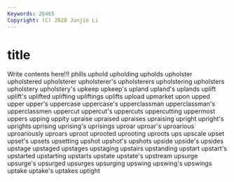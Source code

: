 ```yaml
---
Keywords: 26465
Copyright: (C) 2020 Junjie Li
---
```


# title

Write contents here!!!
phills 
uphold 
upholding 
upholds
upholster 
upholstered 
upholsterer 
upholsterer's 
upholsterers 
upholstering 
upholsters 
upholstery 
upholstery's 
upkeep
upkeep's 
upland 
upland's 
uplands 
uplift 
uplift's 
uplifted 
uplifting 
upliftings 
uplifts
upload 
upmarket 
upon 
upped 
upper 
upper's 
uppercase 
uppercase's 
upperclassman 
upperclassman's
upperclassmen 
uppercut 
uppercut's 
uppercuts 
uppercutting 
uppermost 
uppers 
upping 
uppity 
upraise
upraised 
upraises 
upraising 
upright 
upright's 
uprights 
uprising 
uprising's 
uprisings 
uproar
uproar's 
uproarious 
uproariously 
uproars 
uproot 
uprooted 
uprooting 
uproots 
ups 
upscale
upset 
upset's 
upsets 
upsetting 
upshot 
upshot's 
upshots 
upside 
upside's 
upsides
upstage 
upstaged 
upstages 
upstaging 
upstairs 
upstanding 
upstart 
upstart's 
upstarted 
upstarting
upstarts 
upstate 
upstate's 
upstream 
upsurge 
upsurge's 
upsurged 
upsurges 
upsurging 
upswing
upswing's 
upswings 
uptake 
uptake's 
uptakes 
uptight 
